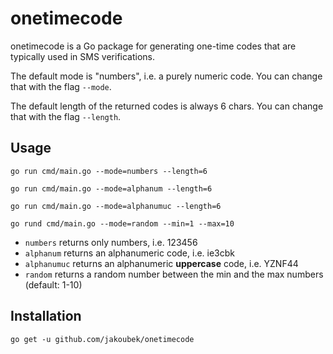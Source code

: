# onetimecode

onetimecode is a Go package for generating one-time codes that are typically used in SMS verifications.

The default mode is "numbers", i.e. a purely numeric code. You can change that with the flag `--mode`.

The default length of the returned codes is always 6 chars. You can change that with the flag `--length`.

## Usage

```
go run cmd/main.go --mode=numbers --length=6

go run cmd/main.go --mode=alphanum --length=6

go run cmd/main.go --mode=alphanumuc --length=6

go rund cmd/main.go --mode=random --min=1 --max=10
```

- `numbers` returns only numbers, i.e. 123456
- `alphanum` returns an alphanumeric code, i.e. ie3cbk
- `alphanumuc` returns an alphanumeric **uppercase** code, i.e. YZNF44
- `random` returns a random number between the min and the max numbers (default: 1-10)

## Installation

```
go get -u github.com/jakoubek/onetimecode
```